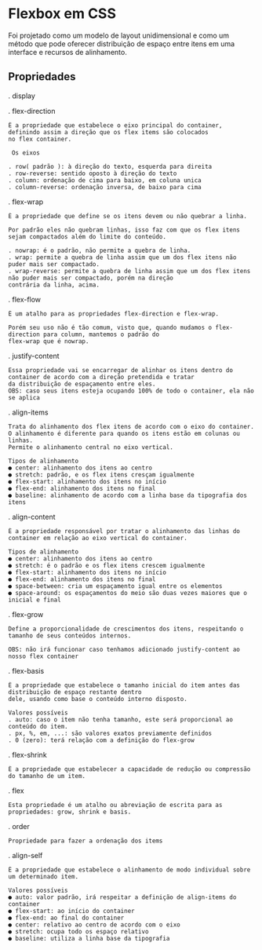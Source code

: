 # Flexbox em CSS

Foi projetado como um modelo de layout unidimensional e como um método que pode oferecer distribuição de espaço entre itens em uma 
interface e recursos de alinhamento. 

## Propriedades 
. display

. flex-direction

	É a propriedade que estabelece o eixo principal do container, definindo assim a direção que os flex items são colocados 
	no flex container. 

	 Os eixos

	. row( padrão ): à direção do texto, esquerda para direita 
	. row-reverse: sentido oposto à direção do texto
	. column: ordenação de cima para baixo, em coluna unica
	. column-reverse: ordenação inversa, de baixo para cima 

. flex-wrap

	É a propriedade que define se os itens devem ou não quebrar a linha. 

	Por padrão eles não quebram linhas, isso faz com que os flex itens sejam compactados além do limite do conteúdo.
	
	. nowrap: é o padrão, não permite a quebra de linha. 
	. wrap: permite a quebra de linha assim que um dos flex itens não puder mais ser compactado.	
	. wrap-reverse: permite a quebra de linha assim que um dos flex itens não puder mais ser compactado, porém na direção 
	contrária da linha, acima. 


. flex-flow

	É um atalho para as propriedades flex-direction e flex-wrap. 

	Porém seu uso não é tão comum, visto que, quando mudamos o flex-direction para column, mantemos o padrão do 
	flex-wrap que é nowrap. 


. justify-content

	Essa propriedade vai se encarregar de alinhar os itens dentro do container de acordo com a direção pretendida e tratar 
	da distribuição de espaçamento entre eles. 
	OBS: caso seus itens esteja ocupando 100% de todo o container, ela não se aplica

. align-items

	Trata do alinhamento dos flex itens de acordo com o eixo do container. 
	O alinhamento é diferente para quando os itens estão em colunas ou linhas. 
	Permite o alinhamento central no eixo vertical.

	Tipos de alinhamento 
	● center: alinhamento dos itens ao centro 
	● stretch: padrão, e os flex itens cresçam igualmente 
	● flex-start: alinhamento dos itens no início 
	● flex-end: alinhamento dos itens no final 
	● baseline: alinhamento de acordo com a linha base da tipografia dos itens

. align-content

	É a propriedade responsável por tratar o alinhamento das linhas do container em relação ao eixo vertical do container. 

	Tipos de alinhamento 
	● center: alinhamento dos itens ao centro 
	● stretch: é o padrão e os flex itens crescem igualmente 
	● flex-start: alinhamento dos itens no início 
	● flex-end: alinhamento dos itens no final 
	● space-between: cria um espaçamento igual entre os elementos 
	● space-around: os espaçamentos do meio são duas vezes maiores que o inicial e final

. flex-grow

	Define a proporcionalidade de crescimentos dos itens, respeitando o tamanho de seus conteúdos internos. 
	
	OBS: não irá funcionar caso tenhamos adicionado justify-content ao nosso flex container

. flex-basis

	É a propriedade que estabelece o tamanho inicial do item antes das distribuição de espaço restante dentro
	dele, usando como base o conteúdo interno disposto.

	Valores possíveis
	. auto: caso o item não tenha tamanho, este será proporcional ao conteúdo do item.
	. px, %, em, ...: são valores exatos previamente definidos
	. 0 (zero): terá relação com a definição do flex-grow

. flex-shrink

	É a propriedade que estabelecer a capacidade de redução ou compressão do tamanho de um item.

. flex 

	Esta propriedade é um atalho ou abreviação de escrita para as propriedades: grow, shrink e basis.

. order

	Propriedade para fazer a ordenação dos items 

. align-self

	É a propriedade que estabelece o alinhamento de modo individual sobre um determinado item.

	Valores possíveis 
	● auto: valor padrão, irá respeitar a definição de align-items do container 
	● flex-start: ao início do container 
	● flex-end: ao final do container 
	● center: relativo ao centro de acordo com o eixo 
	● stretch: ocupa todo os espaço relativo 
	● baseline: utiliza a linha base da tipografia


